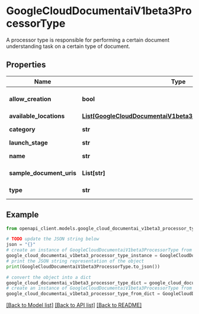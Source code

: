 # GoogleCloudDocumentaiV1beta3ProcessorType

A processor type is responsible for performing a certain document understanding task on a certain type of document.

## Properties

Name | Type | Description | Notes
------------ | ------------- | ------------- | -------------
**allow_creation** | **bool** | Whether the processor type allows creation. If true, users can create a processor of this processor type. Otherwise, users need to request access. | [optional] 
**available_locations** | [**List[GoogleCloudDocumentaiV1beta3ProcessorTypeLocationInfo]**](GoogleCloudDocumentaiV1beta3ProcessorTypeLocationInfo.md) | The locations in which this processor is available. | [optional] 
**category** | **str** | The processor category, used by UI to group processor types. | [optional] 
**launch_stage** | **str** | Launch stage of the processor type | [optional] 
**name** | **str** | The resource name of the processor type. Format: &#x60;projects/{project}/processorTypes/{processor_type}&#x60; | [optional] 
**sample_document_uris** | **List[str]** | A set of Cloud Storage URIs of sample documents for this processor. | [optional] 
**type** | **str** | The processor type, such as: &#x60;OCR_PROCESSOR&#x60;, &#x60;INVOICE_PROCESSOR&#x60;. | [optional] 

## Example

```python
from openapi_client.models.google_cloud_documentai_v1beta3_processor_type import GoogleCloudDocumentaiV1beta3ProcessorType

# TODO update the JSON string below
json = "{}"
# create an instance of GoogleCloudDocumentaiV1beta3ProcessorType from a JSON string
google_cloud_documentai_v1beta3_processor_type_instance = GoogleCloudDocumentaiV1beta3ProcessorType.from_json(json)
# print the JSON string representation of the object
print(GoogleCloudDocumentaiV1beta3ProcessorType.to_json())

# convert the object into a dict
google_cloud_documentai_v1beta3_processor_type_dict = google_cloud_documentai_v1beta3_processor_type_instance.to_dict()
# create an instance of GoogleCloudDocumentaiV1beta3ProcessorType from a dict
google_cloud_documentai_v1beta3_processor_type_from_dict = GoogleCloudDocumentaiV1beta3ProcessorType.from_dict(google_cloud_documentai_v1beta3_processor_type_dict)
```
[[Back to Model list]](../README.md#documentation-for-models) [[Back to API list]](../README.md#documentation-for-api-endpoints) [[Back to README]](../README.md)


